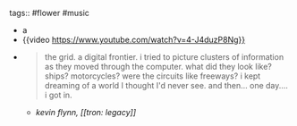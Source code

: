 tags:: #flower #music

- a
- {{video https://www.youtube.com/watch?v=4-J4duzP8Ng}}
- > the grid.
  a digital frontier. 
  i tried to picture clusters of information as they moved through the computer.
  what did they look like?
  ships? motorcycles? 
  were the circuits like freeways?
  i kept dreaming of a world I thought I'd never see. 
  and then... one day....
  i got in.
	- _kevin flynn, [[tron: legacy]]_